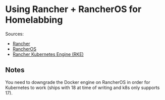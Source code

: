# Using Rancher + RancherOS for Homelabbing

Sources:

* [Rancher](https://rancher.com)
* [RancherOS](https://rancher.com/rancher-os/)
* [Rancher Kubernetes Engine \(RKE\)](https://rancher.com/docs/rke/v0.1.x/en/)



## Notes

You need to downgrade the Docker engine on RancherOS in order for Kubernetes to work \(ships with 18 at time of writing and k8s only supports 17\).



